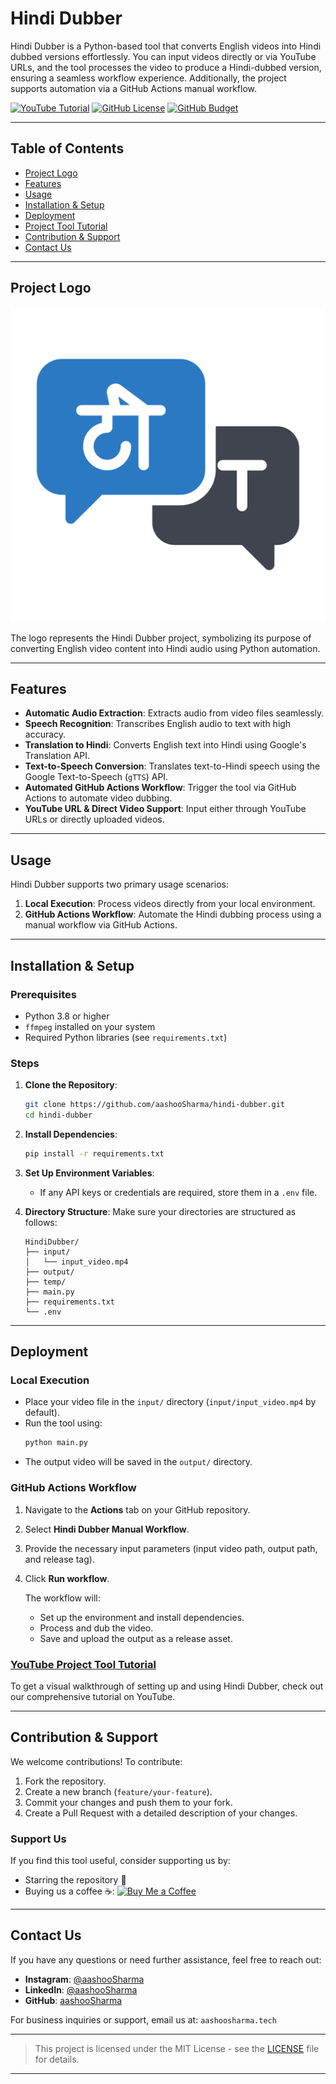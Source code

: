 # Hindi Dubber

Hindi Dubber is a Python-based tool that converts English videos into Hindi dubbed versions effortlessly. You can input videos directly or via YouTube URLs, and the tool processes the video to produce a Hindi-dubbed version, ensuring a seamless workflow experience. Additionally, the project supports automation via a GitHub Actions manual workflow.

[![YouTube Tutorial](https://img.shields.io/badge/YouTube-Tutorial-red)](https://www.youtube.com/watch?v=your-video-link)
[![GitHub License](https://img.shields.io/github/license/aashooSharma/hindi-dubber)](LICENSE)
[![GitHub Budget](https://img.shields.io/badge/GitHub-Budget-blue)](https://www.buymeacoffee.com/aashoosharma)

---

## Table of Contents
- [Project Logo](#project-logo)
- [Features](#features)
- [Usage](#usage)
- [Installation & Setup](#installation--setup)
- [Deployment](#deployment)
- [Project Tool Tutorial](#project-tool-tutorial)
- [Contribution & Support](#contribution--support)
- [Contact Us](#contact-us)

---

## Project Logo
![Hindi Dubber Logo](logo.png)

The logo represents the Hindi Dubber project, symbolizing its purpose of converting English video content into Hindi audio using Python automation.

---

## Features
- **Automatic Audio Extraction**: Extracts audio from video files seamlessly.
- **Speech Recognition**: Transcribes English audio to text with high accuracy.
- **Translation to Hindi**: Converts English text into Hindi using Google's Translation API.
- **Text-to-Speech Conversion**: Translates text-to-Hindi speech using the Google Text-to-Speech (`gTTS`) API.
- **Automated GitHub Actions Workflow**: Trigger the tool via GitHub Actions to automate video dubbing.
- **YouTube URL & Direct Video Support**: Input either through YouTube URLs or directly uploaded videos.

---

## Usage
Hindi Dubber supports two primary usage scenarios:
1. **Local Execution**: Process videos directly from your local environment.
2. **GitHub Actions Workflow**: Automate the Hindi dubbing process using a manual workflow via GitHub Actions.

---

## Installation & Setup

### Prerequisites
- Python 3.8 or higher
- `ffmpeg` installed on your system
- Required Python libraries (see `requirements.txt`)

### Steps

1. **Clone the Repository**:
    ```bash
    git clone https://github.com/aashooSharma/hindi-dubber.git
    cd hindi-dubber
    ```

2. **Install Dependencies**:
    ```bash
    pip install -r requirements.txt
    ```

3. **Set Up Environment Variables**:
   - If any API keys or credentials are required, store them in a `.env` file.

4. **Directory Structure**:
   Make sure your directories are structured as follows:
   ```
   HindiDubber/
   ├── input/
   │   └── input_video.mp4
   ├── output/
   ├── temp/
   ├── main.py
   ├── requirements.txt
   └── .env
   ```

---

## Deployment

### Local Execution
- Place your video file in the `input/` directory (`input/input_video.mp4` by default).
- Run the tool using:
    ```bash
    python main.py
    ```
- The output video will be saved in the `output/` directory.

### GitHub Actions Workflow

1. Navigate to the **Actions** tab on your GitHub repository.
2. Select **Hindi Dubber Manual Workflow**.
3. Provide the necessary input parameters (input video path, output path, and release tag).
4. Click **Run workflow**. 
   
   The workflow will:
   - Set up the environment and install dependencies.
   - Process and dub the video.
   - Save and upload the output as a release asset.

### [YouTube Project Tool Tutorial](https://www.youtube.com/watch?v=your-video-link)
To get a visual walkthrough of setting up and using Hindi Dubber, check out our comprehensive tutorial on YouTube.

---

## Contribution & Support

We welcome contributions! To contribute:
1. Fork the repository.
2. Create a new branch (`feature/your-feature`).
3. Commit your changes and push them to your fork.
4. Create a Pull Request with a detailed description of your changes.

### Support Us
If you find this tool useful, consider supporting us by:
- Starring the repository 🌟
- Buying us a coffee ☕: [![Buy Me a Coffee](https://img.shields.io/badge/Buy_Me_a_Coffee-support-yellow)](https://www.buymeacoffee.com/aashoosharma)

---

## Contact Us
If you have any questions or need further assistance, feel free to reach out:

- **Instagram**: [@aashooSharma](https://instagram.com/aashoosharma)
- **LinkedIn**: [@aashooSharma](https://linkedin.com/in/aashoosharma)
- **GitHub**: [aashooSharma](https://github.com/aashooSharma)

For business inquiries or support, email us at: `aashoosharma.tech`

---

> This project is licensed under the MIT License - see the [LICENSE](LICENSE) file for details.

---
